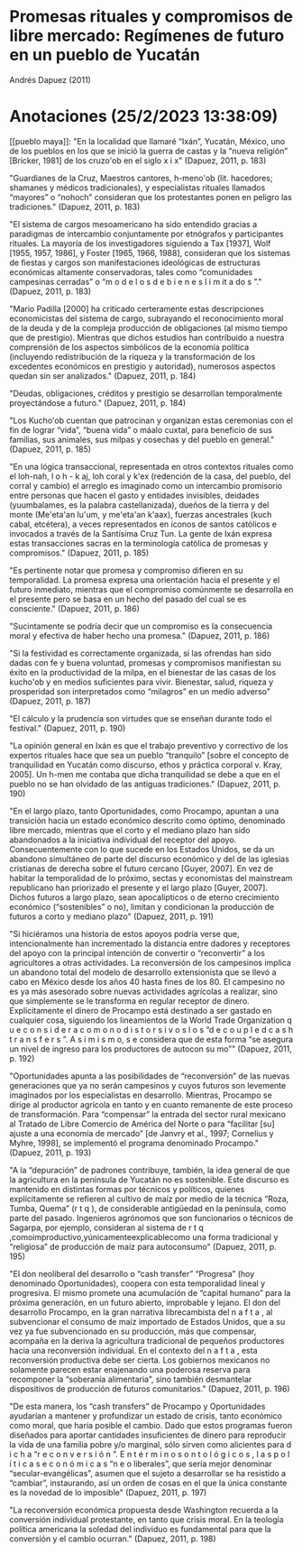# Promesas rituales y compromisos de libre mercado: Regímenes de futuro en un pueblo de Yucatán
Andrés Dapuez (2011)

<h1>Anotaciones
 (25/2/2023 13:38:09)</h1> 

[[pueblo maya]]: "En la localidad que llamaré “Ixán”, Yucatán, México, uno de los pueblos en los que se inició la guerra de castas y la “nueva religión” [Bricker, 1981] de los cruzo'ob en el siglo x i x" (Dapuez, 2011, p. 183) 

"Guardianes de la Cruz, Maestros cantores, h-meno'ob (lit. hacedores; shamanes y médicos tradicionales), y especialistas rituales llamados “mayores” o “nohoch” consideran que los protestantes ponen en peligro las tradiciones." (Dapuez, 2011, p. 183) 

"El sistema de cargos mesoamericano ha sido entendido gracias a paradigmas de intercambio conjuntamente por etnógrafos y participantes rituales. La mayoría de los investigadores siguiendo a Tax [1937], Wolf [1955, 1957, 1986], y Foster [1965, 1966, 1988], consideran que los sistemas de fiestas y cargos son manifestaciones ideológicas de estructuras económicas altamente conservadoras, tales como “comunidades campesinas cerradas” o “m o d e l o s d e b i e n e s l i m it a do s ”." (Dapuez, 2011, p. 183) 

"Mario Padilla [2000] ha criticado certeramente estas descripciones economicistas del sistema de cargo, subrayando el reconocimiento moral de la deuda y de la compleja producción de obligaciones (al mismo tiempo que de prestigio). Mientras que dichos estudios han contribuido a nuestra comprensión de los aspectos simbólicos de la economía política (incluyendo redistribución de la riqueza y la transformación de los excedentes económicos en prestigio y autoridad), numerosos aspectos quedan sin ser analizados." (Dapuez, 2011, p. 184) 

"Deudas, obligaciones, créditos y prestigio se desarrollan temporalmente proyectándose a futuro." (Dapuez, 2011, p. 184) 

"Los Kucho'ob cuentan que patrocinan y organizan estas ceremonias con el fin de lograr “vida”, “buena vida” o máalo cuxtal, para beneficio de sus familias, sus animales, sus milpas y cosechas y del pueblo en general." (Dapuez, 2011, p. 185) 

"En una lógica transaccional, representada en otros contextos rituales como el loh-nah, l o h - k aj, loh coral y k'ex (redención de la casa, del pueblo, del corral y cambio) el arreglo es imaginado como un intercambio promisorio entre personas que hacen el gasto y entidades invisibles, deidades (yuumbalames, es la palabra castellanizada), dueños de la tierra y del monte (Me'eta'an lu'um, y me'eta'an k'aax), fuerzas ancestrales (kuch cabal, etcétera), a veces representados en íconos de santos católicos e invocados a través de la Santísima Cruz Tun. La gente de Ixán expresa estas transacciones sacras en la terminología católica de promesas y compromisos." (Dapuez, 2011, p. 185) 

"Es pertinente notar que promesa y compromiso difieren en su temporalidad. La promesa expresa una orientación hacia el presente y el futuro inmediato, mientras que el compromiso comúnmente se desarrolla en el presente pero se basa en un hecho del pasado del cual se es consciente." (Dapuez, 2011, p. 186) 

"Sucintamente se podría decir que un compromiso es la consecuencia moral y efectiva de haber hecho una promesa." (Dapuez, 2011, p. 186) 

"Si la festividad es correctamente organizada, si las ofrendas han sido dadas con fe y buena voluntad, promesas y compromisos manifiestan su éxito en la productividad de la milpa, en el bienestar de las casas de los kucho'ob y en medios suficientes para vivir. Bienestar, salud, riqueza y prosperidad son interpretados como “milagros” en un medio adverso" (Dapuez, 2011, p. 187) 

"El cálculo y la prudencia son virtudes que se enseñan durante todo el festival." (Dapuez, 2011, p. 190) 

"La opinión general en Ixán es que el trabajo preventivo y correctivo de los expertos rituales hace que sea un pueblo “tranquilo” [sobre el concepto de tranquilidad en Yucatán como discurso, ethos y práctica corporal v. Kray, 2005]. Un h-men me contaba que dicha tranquilidad se debe a que en el pueblo no se han olvidado de las antiguas tradiciones." (Dapuez, 2011, p. 190) 

"En el largo plazo, tanto Oportunidades, como Procampo, apuntan a una transición hacia un estado económico descrito como óptimo, denominado libre mercado, mientras que el corto y el mediano plazo han sido abandonados a la iniciativa individual del receptor del apoyo. Consecuentemente con lo que sucede en los Estados Unidos, se da un abandono simultáneo de parte del discurso económico y del de las iglesias cristianas de derecha sobre el futuro cercano [Guyer, 2007]. En vez de habitar la temporalidad de lo próximo, sectas y economistas del mainstream republicano han priorizado el presente y el largo plazo [Guyer, 2007]. Dichos futuros a largo plazo, sean apocalípticos o de eterno crecimiento económico (“sostenibles” o no), limitan y condicionan la producción de futuros a corto y mediano plazo" (Dapuez, 2011, p. 191) 

"Si hiciéramos una historia de estos apoyos podría verse que, intencionalmente han incrementado la distancia entre dadores y receptores del apoyo con la principal intención de convertir o “reconvertir” a los agricultores a otras actividades. La reconversión de los campesinos implica un abandono total del modelo de desarrollo extensionista que se llevó a cabo en México desde los años 40 hasta fines de los 80. El campesino no es ya más asesorado sobre nuevas actividades agrícolas a realizar, sino que simplemente se le transforma en regular receptor de dinero. Explícitamente el dinero de Procampo está destinado a ser gastado en cualquier cosa, siguiendo los lineamientos de la World Trade Organization q u e c o n s i d e r a c o m o n o d i s t o r s i v o s l o s “d e c o u p l e d c a s h t r a n s f e r s ”. A s i m i s m o, s e considera que de esta forma “se asegura un nivel de ingreso para los productores de autocon su mo”" (Dapuez, 2011, p. 192) 

"Oportunidades apunta a las posibilidades de “reconversión” de las nuevas generaciones que ya no serán campesinos y cuyos futuros son levemente imaginados por los especialistas en desarrollo. Mientras, Procampo se dirige al productor agrícola en tanto y en cuanto remanente de este proceso de transformación. Para “compensar” la entrada del sector rural mexicano al Tratado de Libre Comercio de América del Norte o para “facilitar [su] ajuste a una economía de mercado” [de Janvry et al., 1997; Cornelius y Myhre, 1998], se implementó el programa denominado Procampo." (Dapuez, 2011, p. 193) 

"A la “depuración” de padrones contribuye, también, la idea general de que la agricultura en la península de Yucatán no es sostenible. Este discurso es mantenido en distintas formas por técnicos y políticos, quienes explícitamente se refieren al cultivo de maíz por medio de la técnica “Roza, Tumba, Quema” (r t q ), de considerable antigüedad en la península, como parte del pasado. Ingenieros agrónomos que son funcionarios o técnicos de Sagarpa, por ejemplo, consideran al sistema de r t q ,comoimproductivo,yúnicamenteexplicablecomo una forma tradicional y “religiosa” de producción de maíz para autoconsumo" (Dapuez, 2011, p. 195) 

"El don neoliberal del desarrollo o “cash transfer” “Progresa” (hoy denominado Oportunidades), coopera con esta temporalidad lineal y progresiva. El mismo promete una acumulación de “capital humano” para la próxima generación, en un futuro abierto, improbable y lejano. El don del desarrollo Procampo, en la gran narrativa librecambista del n a f t a , al subvencionar el consumo de maíz importado de Estados Unidos, que a su vez ya fue subvencionado en su producción, más que compensar, acompaña en la deriva la agricultura tradicional de pequeños productores hacia una reconversión individual. En el contexto del n a f t a , esta reconversión productiva debe ser cierta. Los gobiernos mexicanos no solamente parecen estar enajenando una poderosa reserva para recomponer la “soberanía alimentaria”, sino también desmantelar dispositivos de producción de futuros comunitarios." (Dapuez, 2011, p. 196) 

"De esta manera, los “cash transfers” de Procampo y Oportunidades ayudarían a mantener y profundizar un estado de crisis, tanto económico como moral, que haría posible el cambio. Dado que estos programas fueron diseñados para aportar cantidades insuficientes de dinero para reproducir la vida de una familia pobre y/o marginal, sólo sirven como alicientes para d i c h a “r e c o n v e r s i ó n ”. E n t é r m i n o s o n t o l ó g i c o s , l a s p o l í t i c a s e c o n ó m i c a s “n e o liberales”, que sería mejor denominar “secular-evangélicas”, asumen que el sujeto a desarrollar se ha resistido a “cambiar”, instaurando, así un orden de cosas en el que la única constante es la novedad de lo imposible" (Dapuez, 2011, p. 197) 

"La reconversión económica propuesta desde Washington recuerda a la conversión individual protestante, en tanto que crisis moral. En la teología política americana la soledad del individuo es fundamental para que la conversión y el cambio ocurran." (Dapuez, 2011, p. 198)

